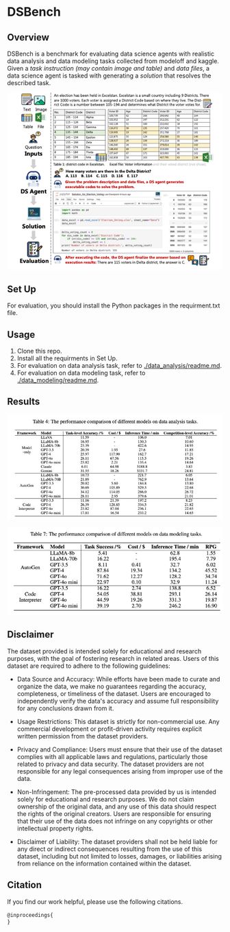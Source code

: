 # DSBench

## Overview
DSBench is a benchmark for evaluating data science agents with 
realistic data analysis and data modeling tasks collected from 
modeloff and kaggle. 
Given a *task instruction (may contain image and table)* and
*data files*, a data science agent is tasked with generating 
a *solution* that resolves the described task.

<p align="center">
<img src="figures/overview_new.png">
</p>

## Set Up
For evaluation, you should install the Python packages in the requirment.txt file.

## Usage

1. Clone this repo.
2. Install all the requirments in Set Up.
3. For evaluation on data analysis task, refer to [./data_analysis/readme.md](https://github.com/LiqiangJing/DSBench/blob/main/data_analysis/readme.md).
4. For evaluation on data modeling task, refer to [./data_modeling/readme.md](https://github.com/LiqiangJing/DSBench/blob/main/data_modeling/readme.md).

## Results
<p align="center">
<img src="figures/result1.png">
</p>

<p align="center">
<img src="figures/result2.png">
</p>

##  Disclaimer
The dataset provided is intended solely for educational and research purposes, with the goal of fostering research in related areas. Users of this dataset are required to adhere to the following guidelines:

- Data Source and Accuracy: While efforts have been made to curate and organize the data, we make no guarantees regarding the accuracy, completeness, or timeliness of the dataset. Users are encouraged to independently verify the data's accuracy and assume full responsibility for any conclusions drawn from it.

- Usage Restrictions: This dataset is strictly for non-commercial use. Any commercial development or profit-driven activity requires explicit written permission from the dataset providers.

- Privacy and Compliance: Users must ensure that their use of the dataset complies with all applicable laws and regulations, particularly those related to privacy and data security. The dataset providers are not responsible for any legal consequences arising from improper use of the data.

- Non-Infringement: The pre-processed data provided by us is intended solely for educational and research purposes. We do not claim ownership of the original data, and any use of this data should respect the rights of the original creators. Users are responsible for ensuring that their use of the data does not infringe on any copyrights or other intellectual property rights.

- Disclaimer of Liability: The dataset providers shall not be held liable for any direct or indirect consequences resulting from the use of this dataset, including but not limited to losses, damages, or liabilities arising from reliance on the information contained within the dataset.

##  Citation
If you find our work helpful, please use the following citations.
```
@inproceedings{
}
```



